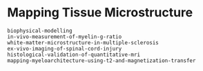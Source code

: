 # Mapping Tissue Microstructure

```{toctree}
biophysical-modelling
in-vivo-measurement-of-myelin-g-ratio
white-matter-microstructure-in-multiple-sclerosis
ex-vivo-imaging-of-spinal-cord-injury
histological-validation-of-quantitative-mri
mapping-myeloarchitecture-using-t2-and-magnetization-transfer
```
